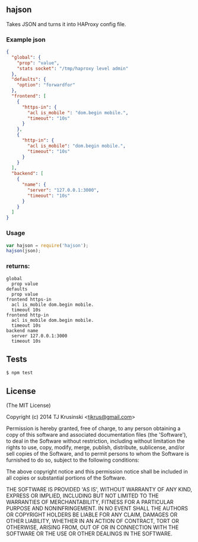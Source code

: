 ## hajson

Takes JSON and turns it into HAProxy config file.

### Example json

```json
{
  "global": {
    "prop": "value",
    "stats socket": "/tmp/haproxy level admin"
  },
  "defaults": {
    "option": "forwardfor" 
  },
  "frontend": [
    {
      "https-in": {
        "acl is_mobile ": "dom.begin mobile.",
        "timeout": "10s"
      }
    },
    {
      "http-in": {
        "acl is_mobile": "dom.begin mobile.",
        "timeout": "10s"
      }
    }
  ],
  "backend": [
    {
      "name": {
        "server": "127.0.0.1:3000",
        "timeout": "10s"
      }
    }
  ]
}
```

### Usage

```javascript
var hajson = require('hajson');
hajson(json);
```
### returns:

```
global
  prop value
defaults
  prop value
frontend https-in
  acl is_mobile dom.begin mobile.
  timeout 10s
frontend http-in
  acl is_mobile dom.begin mobile.
  timeout 10s
backend name
  server 127.0.0.1:3000
  timeout 10s
```

## Tests

```
$ npm test
```

## License

(The MIT License)

Copyright (c) 2014 TJ Krusinski &lt;tjkrus@gmail.com&gt;

Permission is hereby granted, free of charge, to any person obtaining
a copy of this software and associated documentation files (the
'Software'), to deal in the Software without restriction, including
without limitation the rights to use, copy, modify, merge, publish,
distribute, sublicense, and/or sell copies of the Software, and to
permit persons to whom the Software is furnished to do so, subject to
the following conditions:

The above copyright notice and this permission notice shall be
included in all copies or substantial portions of the Software.

THE SOFTWARE IS PROVIDED 'AS IS', WITHOUT WARRANTY OF ANY KIND,
EXPRESS OR IMPLIED, INCLUDING BUT NOT LIMITED TO THE WARRANTIES OF
MERCHANTABILITY, FITNESS FOR A PARTICULAR PURPOSE AND NONINFRINGEMENT.
IN NO EVENT SHALL THE AUTHORS OR COPYRIGHT HOLDERS BE LIABLE FOR ANY
CLAIM, DAMAGES OR OTHER LIABILITY, WHETHER IN AN ACTION OF CONTRACT,
TORT OR OTHERWISE, ARISING FROM, OUT OF OR IN CONNECTION WITH THE
SOFTWARE OR THE USE OR OTHER DEALINGS IN THE SOFTWARE.
